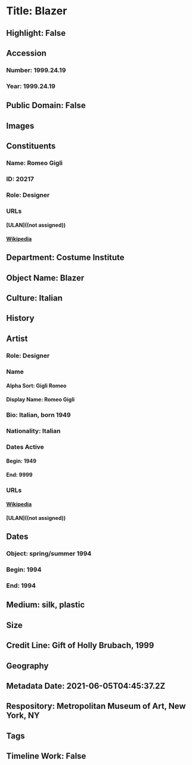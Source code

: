 # Title: Blazer
## Highlight: False
## Accession
### Number: 1999.24.19
### Year: 1999.24.19
## Public Domain: False
## Images
## Constituents
### Name: Romeo Gigli
### ID: 20217
### Role: Designer
### URLs
#### [ULAN]((not assigned))
#### [Wikipedia](https://www.wikidata.org/wiki/Q330009)
## Department: Costume Institute
## Object Name: Blazer
## Culture: Italian
## History
## Artist
### Role: Designer
### Name
#### Alpha Sort: Gigli Romeo
#### Display Name: Romeo Gigli
### Bio: Italian, born 1949
### Nationality: Italian
### Dates Active
#### Begin: 1949
#### End: 9999
### URLs
#### [Wikipedia](https://www.wikidata.org/wiki/Q330009)
#### [ULAN]((not assigned))
## Dates
### Object: spring/summer 1994
### Begin: 1994
### End: 1994
## Medium: silk, plastic
## Size
## Credit Line: Gift of Holly Brubach, 1999
## Geography
## Metadata Date: 2021-06-05T04:45:37.2Z
## Respository: Metropolitan Museum of Art, New York, NY
## Tags
## Timeline Work: False